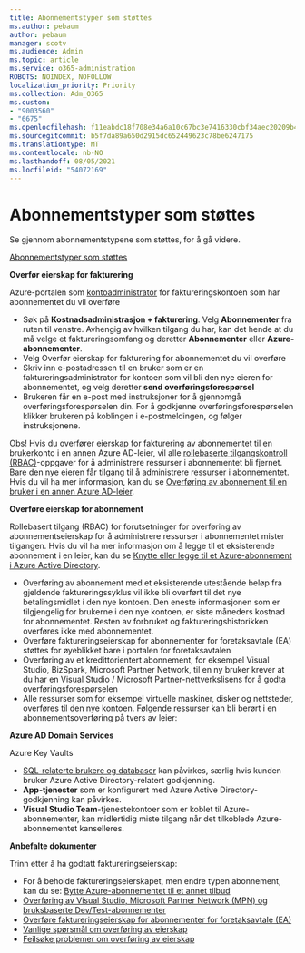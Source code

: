 ```yaml
---
title: Abonnementstyper som støttes
ms.author: pebaum
author: pebaum
manager: scotv
ms.audience: Admin
ms.topic: article
ms.service: o365-administration
ROBOTS: NOINDEX, NOFOLLOW
localization_priority: Priority
ms.collection: Adm_O365
ms.custom:
- "9003560"
- "6675"
ms.openlocfilehash: f11eabdc18f708e34a6a10c67bc3e7416330cbf34aec20209b42252ffa0ab018
ms.sourcegitcommit: b5f7da89a650d2915dc652449623c78be6247175
ms.translationtype: MT
ms.contentlocale: nb-NO
ms.lasthandoff: 08/05/2021
ms.locfileid: "54072169"
---
```

# <a name="supported-subscription-types"></a>Abonnementstyper som støttes

Se gjennom abonnementstypene som støttes, for å gå videre.

[Abonnementstyper som støttes](https://docs.microsoft.com/azure/billing/billing-subscription-transfer?WT.mc_id=Portal-Microsoft_Azure_Support#supported-subscription-types)

**Overfør eierskap for fakturering**

Azure-portalen som [kontoadministrator](https://ms.portal.azure.com/) for faktureringskontoen som har abonnementet du vil overføre

- Søk på **Kostnadsadministrasjon + fakturering**. Velg **Abonnementer** fra ruten til venstre. Avhengig av hvilken tilgang du har, kan det hende at du må velge et faktureringsomfang og deretter **Abonnementer** eller **Azure-abonnementer**.
- Velg Overfør eierskap for fakturering for abonnementet du vil overføre
- Skriv inn e-postadressen til en bruker som er en faktureringsadministrator for kontoen som vil bli den nye eieren for abonnementet, og velg deretter **send overføringsforespørsel**
- Brukeren får en e-post med instruksjoner for å gjennomgå overføringsforespørselen din. For å godkjenne overføringsforespørselen klikker brukeren på koblingen i e-postmeldingen, og følger instruksjonene.

Obs! Hvis du overfører eierskap for fakturering av abonnementet til en brukerkonto i en annen Azure AD-leier, vil alle [rollebaserte tilgangskontroll (RBAC)](https://docs.microsoft.com/azure/role-based-access-control/overview?WT.mc_id=Portal-Microsoft_Azure_Support)-oppgaver for å administrere ressurser i abonnementet bli fjernet. Bare den nye eieren får tilgang til å administrere ressurser i abonnementet. Hvis du vil ha mer informasjon, kan du se [Overføring av abonnement til en bruker i en annen Azure AD-leier](https://docs.microsoft.com/azure/active-directory/managed-identities-azure-resources/known-issues?WT.mc_id=Portal-Microsoft_Azure_Support).

**Overføre eierskap for abonnement**

Rollebasert tilgang (RBAC) for forutsetninger for overføring av abonnementseierskap for å administrere ressurser i abonnementet mister tilgangen. Hvis du vil ha mer informasjon om å legge til et eksisterende abonnement i en leier, kan du se [Knytte eller legge til et Azure-abonnement i Azure Active Directory](https://docs.microsoft.com/azure/active-directory/fundamentals/active-directory-how-subscriptions-associated-directory?WT.mc_id=Portal-Microsoft_Azure_Support).

- Overføring av abonnement med et eksisterende utestående beløp fra gjeldende faktureringssyklus vil ikke bli overført til det nye betalingsmidlet i den nye kontoen. Den eneste informasjonen som er tilgjengelig for brukerne i den nye kontoen, er siste måneders kostnad for abonnementet. Resten av forbruket og faktureringshistorikken overføres ikke med abonnementet.
- Overføre faktureringseierskap for abonnementer for foretaksavtale (EA) støttes for øyeblikket bare i portalen for foretaksavtalen
- Overføring av et kredittorientert abonnement, for eksempel Visual Studio, BizSpark, Microsoft Partner Network, til en ny bruker krever at du har en Visual Studio / Microsoft Partner-nettverkslisens for å godta overføringsforespørselen
- Alle ressurser som for eksempel virtuelle maskiner, disker og nettsteder, overføres til den nye kontoen. Følgende ressurser kan bli berørt i en abonnementsoverføring på tvers av leier:

**Azure AD Domain Services**

Azure Key Vaults

- [SQL-relaterte brukere og databaser](https://docs.microsoft.com/azure/sql-database/sql-database-aad-authentication-configure?WT.mc_id=Portal-Microsoft_Azure_Support) kan påvirkes, særlig hvis kunden bruker Azure Active Directory-relatert godkjenning.
- **App-tjenester** som er konfigurert med Azure Active Directory-godkjenning kan påvirkes.
- **Visual Studio Team**-tjenestekontoer som er koblet til Azure-abonnementer, kan midlertidig miste tilgang når det tilkoblede Azure-abonnementet kanselleres.

**Anbefalte dokumenter**

Trinn etter å ha godtatt faktureringseierskap:

- For å beholde faktureringseierskapet, men endre typen abonnement, kan du se: [Bytte Azure-abonnementet til et annet tilbud](https://docs.microsoft.com/azure/billing/billing-how-to-switch-azure-offer?WT.mc_id=Portal-Microsoft_Azure_Support)
- [Overføring av Visual Studio, Microsoft Partner Network (MPN) og bruksbaserte Dev/Test-abonnementer](https://docs.microsoft.com/azure/billing/billing-subscription-transfer?WT.mc_id=Portal-Microsoft_Azure_Support#transferring-visual-studio-microsoft-partner-network-mpn-and-pay-as-you-go-devtest-subscriptions)
- [Overføre faktureringseierskap for abonnementer for foretaksavtale (EA)](https://docs.microsoft.com/azure/billing/billing-subscription-transfer?WT.mc_id=Portal-Microsoft_Azure_Support#transfer-billing-ownership-of-enterprise-agreement-ea-subscriptions)
- [Vanlige spørsmål om overføring av eierskap](https://docs.microsoft.com/azure/billing/billing-subscription-transfer?WT.mc_id=Portal-Microsoft_Azure_Support#frequently-asked-questions-faq-for-senders)
- [Feilsøke problemer om overføring av eierskap](https://docs.microsoft.com/azure/billing/billing-subscription-transfer?WT.mc_id=Portal-Microsoft_Azure_Support#troubleshooting)